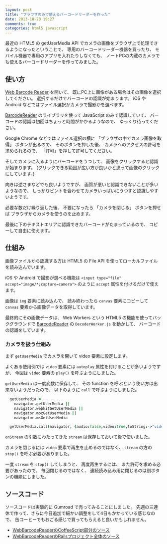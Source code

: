 ```yaml
---
layout: post
title: "ブラウザのみで使えるバーコードリーダーを作った"
date: 2013-10-20 19:27
comments: true
categories: html5 javascript
---
```

最近の HTML5 の getUserMedia API でカメラの画像をブラウザ上で処理できるようになったということで、
専用のバーコードリーダー機器を買ったり、
モバイル機器で専用のアプリを入れたりしなくても、
ノートPCの内蔵のカメラでも使えるバーコードリーダーを作ってみました。

<!--more-->

## 使い方

[Web Barcode Reader](http://web-barcode-reader.herokuapp.com/)
を開いて、
既にPC上に画像がある場合はその画像を選択してください。
選択するだけでバーコードの認識が始まります。
iOS や Android などではファイル選択かカメラで撮影かを選べます。

[BarcodeReader](https://github.com/EddieLa/BarcodeReader)
のライブラリを使って
JavaScript のみで認識していて、
バーコードの認識は初回はちょっと時間がかかるようなので、
ゆっくり待ってください。

Google Chrome などではファイル選択の横に
「ブラウザの中でカメラ画像を取得」
ボタンが出るので、
そのボタンを押した後、
カメラへのアクセスの許可を求められるので、
「許可」を押して許可してください。

そしてカメラに入るようにバーコードをうつして、
画像をクリックすると認識が始まります。
(クリックできる範囲が広い方が良いかと思って画像のクリックにしています。)

向きは逆さまなどでも良いようですが、
画質が悪いと認識できないことが多いようなので、
しっかりピントを合わせてカメラいっぱいにうつすと認識しやすいようです。

必要な数だけ繰り返した後、
不要になったら
「カメラを閉じる」
ボタンを押せば
ブラウザからカメラを使うのを止めます。

最後に下のテキストエリアに認識できたバーコードがたまっているので、
コピーして自由に使えます。

## 仕組み

画像ファイルから認識する方は
HTML5 の File API
を使ってローカルファイルを読み込んでいます。

iOS や Android で撮影が選べる機能は
`<input type="file" accept="image/*;capture=camera">`
のように
`accept`
属性を付けるだけで使えます。

画像は
`img`
要素に読み込んで、
読み終わったら
`canvas`
要素にコピーして
`canvas`
要素から画像データを取得しています。

最終的にその画像データは、
Web Workers
という HTML5 の機能を使ってバックグラウンドで
[BarcodeReader](https://github.com/EddieLa/BarcodeReader)
の
`DecoderWorker.js`
を動かして、
バーコードの認識をしています。

### カメラを扱う仕組み

まず
`getUserMedia`
でカメラを開いて
video
要素に設定します。

よくある使用例では
`video`
要素には
`autoplay`
属性を付けることが多いようですが、
今回は `video` 要素の `play()` を呼ぶようにしました。

`getUserMedia`
は一度変数に保存して、
その function を呼ぶという使い方は出来ないようだったので、
以下のように `call` で呼ぶようにしました。

```coffeescript
  getUserMedia =
    navigator.getUserMedia ||
    navigator.webkitGetUserMedia ||
    navigator.mozGetUserMedia ||
    navigator.msGetUserMedia

  getUserMedia.call(navigator, {audio:false,video:true,toString:->"video"}, onStream, onError)
```

`onStream`
の引数にわたってきた
`stream`
は保存しておいて後で使いました。

カメラを閉じるには
`video` 要素で再生を止めるのではなく、
`stream` の方の `stop()` を呼ぶ必要がありました。

一度 `stream` を `stop()` してしまうと、
再度再生するには、
また許可を求める必要があったので、
毎回閉じるのではなく、
連続読み込み用に閉じるのは別ボタンの機能にしました。

## ソースコード

ソースコードは実験的に Gumroad で売ってみることにしました。
先週の三連休で作って、さらに今日追加で細かい調整をして4日もかかっている感じなので、
缶コーヒーでもおごる感じで買ってもらえると良いかもしれません。

* [WebBarcodeReaderのCoffeeScript部分のソース](https://gum.co/egEG)
* [WebBarcodeReaderのRailsプロジェクト全体のソース](https://gum.co/OSLo)

<script type="text/javascript" src="https://gumroad.com/js/gumroad.js"></script>

